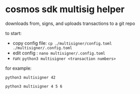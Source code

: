 # cosmos sdk multisig helper

downloads from, signs, and uploads transactions to a git repo

to start:
* copy config file: `cp ./multisigner/config.toml ./multisigner/.config.toml`
* edit config : `nano multisigner/.config.toml`
* run: `python3 multisigner <transaction numbers>`

for example:

`python3 multisigner 42`

`python3 multisigner 4 5 6`
